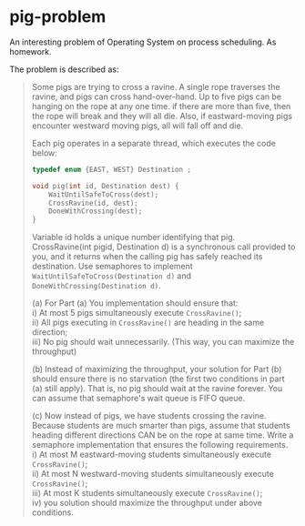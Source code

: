 # pig-problem
An interesting problem of Operating System on process scheduling. As homework.

The problem is described as:

> Some pigs are trying to cross a ravine. A single rope traverses the ravine, and pigs can cross hand-over-hand. Up to five pigs can be hanging on the rope at any one time. if there are more than five, then the rope will break and they will all die. Also, if eastward-moving pigs encounter westward moving pigs, all will fall off and die.  
> 
> Each pig operates in a separate thread, which executes the code below:
>
> ```C
> typedef enum {EAST, WEST} Destination ;
> 
> void pig(int id, Destination dest) {
>     WaitUntilSafeToCross(dest);
>     CrossRavine(id, dest);
>     DoneWithCrossing(dest);
> }
> ```
> 
> Variable id holds a unique number identifying that pig. CrossRavine(int pigid, Destination d) is a synchronous call provided to you, and it returns when the calling pig has safely reached its destination. Use semaphores to implement `WaitUntilSafeToCross(Destination d)` and `DoneWithCrossing(Destination d)`.
>
> (a) For Part (a) You implementation should ensure that:  
i) At most 5 pigs simultaneously execute `CrossRavine()`;  
ii) All pigs executing in `CrossRavine()` are heading in the same direction;  
iii) No pig should wait unnecessarily. (This way, you can maximize the throughput)
>
> (b) Instead of maximizing the throughput, your solution for Part (b) should ensure there is no starvation (the first two conditions in part (a) still apply). That is, no pig should wait at the ravine forever. You can assume that semaphore's wait queue is FIFO queue.
>
> \(c) Now instead of pigs, we have students crossing the ravine. Because students are much smarter than pigs, assume that students heading different directions CAN be on the rope at same time. Write a semaphore implementation that ensures the following requirements.  
> i) At most M eastward-moving students simultaneously execute `CrossRavine()`;  
> ii) At most N westward-moving students simultaneously execute `CrossRavine()`;  
> iii) At most K students simultaneously execute `CrossRavine()`;  
> iv) you solution should maximize the throughput under above conditions.
